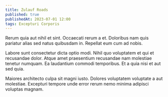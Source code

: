 ```yaml
---
title: Zulauf Roads
published: true
publishedAt: 2023-07-01 12:00
tags: Excepturi Corporis
---
```


Rerum quia aut nihil et sint. Occaecati rerum a et. Doloribus nam quis pariatur alias sed natus quibusdam in. Repellat eum cum ad nobis.

Labore sunt consectetur dicta optio modi. Nihil quo voluptatem et qui et recusandae dolor. Atque amet praesentium recusandae nam molestiae tenetur numquam. Ea laudantium commodi temporibus. Et a quia nisi et aut sed quia.

Maiores architecto culpa sit magni iusto. Dolores voluptatem voluptate a aut molestiae. Excepturi tempore unde error rerum nemo minima adipisci voluptas magnam.